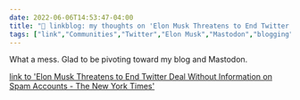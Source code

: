 ```yaml
---
date: 2022-06-06T14:53:47-04:00
title: "🔗 linkblog: my thoughts on 'Elon Musk Threatens to End Twitter Deal Without Information on Spam Accounts - The New York Times'"
tags: ["link","Communities","Twitter","Elon Musk","Mastodon","blogging"]
---
```

What a mess. Glad to be pivoting toward my blog and Mastodon.
 

[link to 'Elon Musk Threatens to End Twitter Deal Without Information on Spam Accounts - The New York Times'](https://www.nytimes.com/2022/06/06/business/elon-musk-twitter.html)
